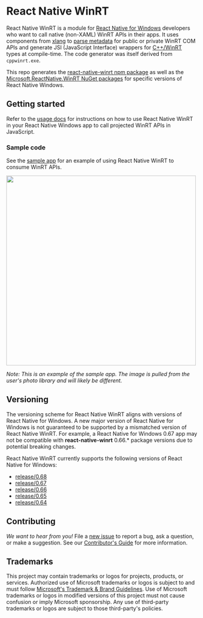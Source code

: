 # React Native WinRT

React Native WinRT is a module for [React Native for Windows](https://microsoft.github.io/react-native-windows/) developers who want to call native (non-XAML) WinRT APIs in their apps. It uses components from [xlang](https://github.com/Microsoft/xlang) to [parse metadata](https://github.com/microsoft/winmd) for public or private WinRT COM APIs and generate JSI (JavaScript Interface) wrappers for [C++/WinRT](https://github.com/microsoft/cppwinrt) types at compile-time. The code generator was itself derived from `cppwinrt.exe`.

This repo generates the [react-native-winrt npm package](https://www.npmjs.com/package/react-native-winrt) as well as the [Microsoft.ReactNative.WinRT NuGet packages](https://www.nuget.org/packages/Microsoft.ReactNative.WinRT) for specific versions of React Native Windows. 

## Getting started

Refer to the [usage docs](docs/USAGE.md) for instructions on how to use React Native WinRT in your React Native Windows app to call projected WinRT APIs in JavaScript.

### Sample code

See the [sample app](/samples/RNWinRTTestApp/) for an example of using React Native WinRT to consume WinRT APIs.

<img src="samples/RNWinRTTestApp/images/sample-app.png" width="500">

*Note: This is an example of the sample app. The image is pulled from the user's photo library and will likely be different.*

## Versioning

The versioning scheme for React Native WinRT aligns with versions of React Native for Windows.
A new major version of React Native for Windows is not guaranteed to be supported by a mismatched version of React Native WinRT.
For example, a React Native for Windows 0.67 app may not be compatible with **react-native-winrt** 0.66.* package versions due to potential breaking changes.

React Native WinRT currently supports the following versions of React Native for Windows: 

- [release/0.68](https://github.com/microsoft/react-native-winrt/tree/release/0.68)
- [release/0.67](https://github.com/microsoft/react-native-winrt/tree/release/0.67)
- [release/0.66](https://github.com/microsoft/react-native-winrt/tree/release/0.66)
- [release/0.65](https://github.com/microsoft/react-native-winrt/tree/release/0.65)
- [release/0.64](https://github.com/microsoft/react-native-winrt/tree/release/0.64)

## Contributing

_We want to hear from you!_ File a [new issue](https://github.com/microsoft/react-native-winrt/issues/new) to report a bug, ask a question, or make a suggestion. See our [Contributor's Guide](/CONTRIBUTING.md) for more information.

## Trademarks

This project may contain trademarks or logos for projects, products, or services. Authorized use of Microsoft trademarks or logos is subject to and must follow [Microsoft's Trademark & Brand Guidelines](https://www.microsoft.com/en-us/legal/intellectualproperty/trademarks). Use of Microsoft trademarks or logos in modified versions of this project must not cause confusion or imply Microsoft sponsorship. Any use of third-party trademarks or logos are subject to those third-party's policies.
